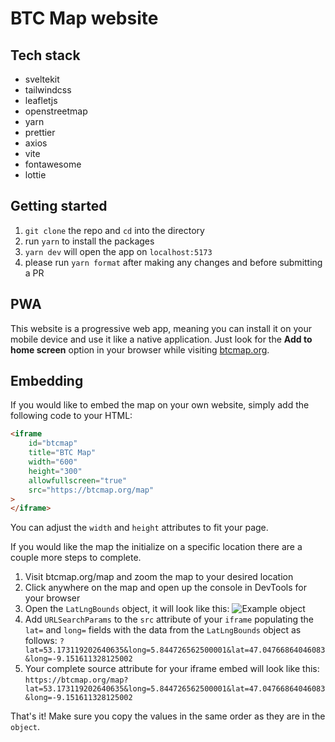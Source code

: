 # BTC Map website

## Tech stack

- sveltekit
- tailwindcss
- leafletjs
- openstreetmap
- yarn
- prettier
- axios
- vite
- fontawesome
- lottie

## Getting started

1. `git clone` the repo and `cd` into the directory
2. run `yarn` to install the packages
3. `yarn dev` will open the app on `localhost:5173`
4. please run `yarn format` after making any changes and before submitting a PR

## PWA

This website is a progressive web app, meaning you can install it on your mobile device and use it like a native application. Just look for the **Add to home screen** option in your browser while visiting [btcmap.org](https://btcmap.org).

## Embedding

If you would like to embed the map on your own website, simply add the following code to your HTML:

```html
<iframe
	id="btcmap"
	title="BTC Map"
	width="600"
	height="300"
	allowfullscreen="true"
	src="https://btcmap.org/map"
>
</iframe>
```

You can adjust the `width` and `height` attributes to fit your page.

If you would like the map the initialize on a specific location there are a couple more steps to complete.

1. Visit btcmap.org/map and zoom the map to your desired location
2. Click anywhere on the map and open up the console in DevTools for your browser
3. Open the `LatLngBounds` object, it will look like this:
   ![Example object](/images/object-example.png 'Example object')
4. Add `URLSearchParams` to the `src` attribute of your `iframe` populating the `lat=` and `long=` fields with the data from the `LatLngBounds` object as follows:
   `?lat=53.173119202640635&long=5.844726562500001&lat=47.04766864046083&long=-9.151611328125002`
5. Your complete source attribute for your iframe embed will look like this:
   `https://btcmap.org/map?lat=53.173119202640635&long=5.844726562500001&lat=47.04766864046083&long=-9.151611328125002`

That's it! Make sure you copy the values in the same order as they are in the `object`.
